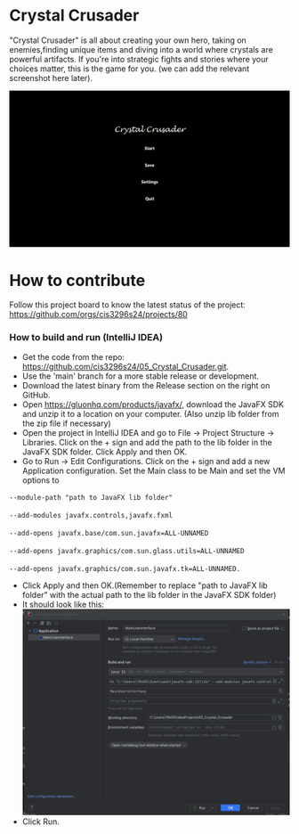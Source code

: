 # Crystal Crusader 
"Crystal Crusader" is all about creating your own hero, taking on enemies,finding unique items and diving into a world where crystals are powerful artifacts. If you're into strategic fights and stories where your choices matter, this is the game for you.
(we can add the relevant screenshot here later).

![This is a screenshot.](MainPage.png)


# How to contribute
Follow this project board to know the latest status of the project: https://github.com/orgs/cis3296s24/projects/80

### How to build and run (IntelliJ IDEA)
- Get the code from the repo: https://github.com/cis3296s24/05_Crystal_Crusader.git.
- Use the 'main' branch for a more stable release or development.
- Download the latest binary from the Release section on the right on GitHub.
- Open https://gluonhq.com/products/javafx/, download the JavaFX SDK and unzip it to a location on your computer. (Also unzip lib folder from the zip file if necessary)
- Open the project in IntelliJ IDEA and go to File -> Project Structure -> Libraries. Click on the + sign and add the path to the lib folder in the JavaFX SDK folder. Click Apply and then OK.
- Go to Run -> Edit Configurations. Click on the + sign and add a new Application configuration. Set the Main class to be Main and set the VM options to 
```
--module-path "path to JavaFX lib folder"

--add-modules javafx.controls,javafx.fxml

--add-opens javafx.base/com.sun.javafx=ALL-UNNAMED

--add-opens javafx.graphics/com.sun.glass.utils=ALL-UNNAMED

--add-opens javafx.graphics/com.sun.javafx.tk=ALL-UNNAMED.
```
- Click Apply and then OK.(Remember to replace "path to JavaFX lib folder" with the actual path to the lib folder in the JavaFX SDK folder)
- It should look like this:
  ![This is a screenshot.](BuildDemo.png)
- Click Run.
